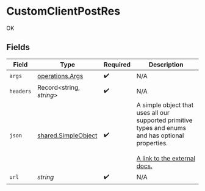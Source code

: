 # CustomClientPostRes

OK


## Fields

| Field                                                                                                                                                             | Type                                                                                                                                                              | Required                                                                                                                                                          | Description                                                                                                                                                       |
| ----------------------------------------------------------------------------------------------------------------------------------------------------------------- | ----------------------------------------------------------------------------------------------------------------------------------------------------------------- | ----------------------------------------------------------------------------------------------------------------------------------------------------------------- | ----------------------------------------------------------------------------------------------------------------------------------------------------------------- |
| `args`                                                                                                                                                            | [operations.Args](../../../sdk/models/operations/args.md)                                                                                                         | :heavy_check_mark:                                                                                                                                                | N/A                                                                                                                                                               |
| `headers`                                                                                                                                                         | Record<string, *string*>                                                                                                                                          | :heavy_check_mark:                                                                                                                                                | N/A                                                                                                                                                               |
| `json`                                                                                                                                                            | [shared.SimpleObject](../../../sdk/models/shared/simpleobject.md)                                                                                                 | :heavy_check_mark:                                                                                                                                                | A simple object that uses all our supported primitive types and enums and has optional properties.<br/><br/>[A link to the external docs.](https://docs.speakeasyapi.dev) |
| `url`                                                                                                                                                             | *string*                                                                                                                                                          | :heavy_check_mark:                                                                                                                                                | N/A                                                                                                                                                               |